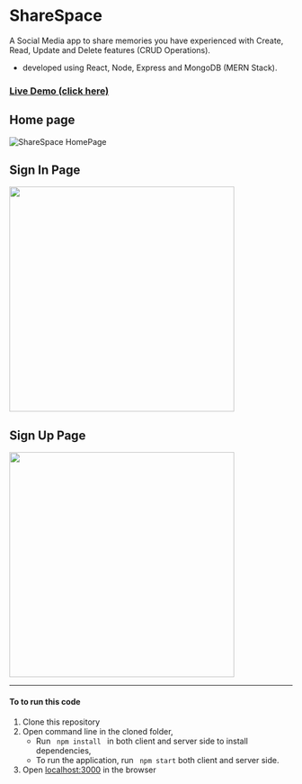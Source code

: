 # ShareSpace

A Social Media app to share memories you have experienced with Create, Read, Update and Delete features (CRUD Operations).
- developed using React, Node, Express and MongoDB (MERN Stack).
### [Live Demo (click here)](https://sharespace-project.netlify.app/ "ShareSpace App")


## Home page

![ShareSpace HomePage](https://user-images.githubusercontent.com/42228297/170565586-e0d8bbad-a38f-488d-8af4-de45e6109b9b.jpg)


## Sign In Page


<img src="https://user-images.githubusercontent.com/42228297/170570423-06548cc4-c46e-4a4f-9384-88a58df0f686.jpg" height="400px"> 



## Sign Up Page

<img src="https://user-images.githubusercontent.com/42228297/170570603-735c7680-dc7d-44d5-a52e-bc35285050ad.jpg" height="400px">  

----

####  To to run this code
1. Clone this repository
2. Open command line in the cloned folder,
   - Run ```  npm install  ```  in both client and server side to install dependencies, 
   - To run the application, run ```  npm start ``` both client and server side.
4. Open [localhost:3000](http://localhost:3000/) in the browser
